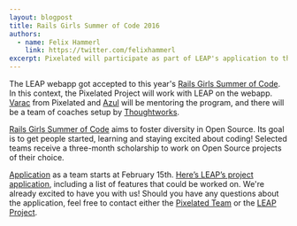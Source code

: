 ```yaml
---
layout: blogpost
title: Rails Girls Summer of Code 2016
authors:
  - name: Felix Hammerl
    link: https://twitter.com/felixhammerl
excerpt: Pixelated will participate as part of LEAP's application to the Rails Girls Summer of Code.
---
```


The LEAP webapp got accepted to this year's [Rails Girls Summer of Code](http://railsgirlssummerofcode.org/). In this context, the Pixelated Project will work with LEAP on the webapp. [Varac](https://github.com/varac) from Pixelated and [Azul](https://github.com/azul) will be mentoring the program, and there will be a team of coaches setup by [Thoughtworks](https://www.thoughtworks.com/).

[Rails Girls Summer of Code](http://railsgirlssummerofcode.org/) aims to foster diversity in Open Source. Its goal is to get people started, learning and staying excited about coding! Selected teams receive a three-month scholarship to work on Open Source projects of their choice.

[Application](https://teams.railsgirlssummerofcode.org/projects/82) as a team starts at February 15th. [Here’s LEAP’s project application](https://teams.railsgirlssummerofcode.org/projects/82), including a list of features that could be worked on. We're already excited to have you with us! Should you have any questions about the application, feel free to contact either the [Pixelated Team](https://pixelated-project.org/faq/#contact-the-project) or the [LEAP Project](https://leap.se/en/about-us/contact).
